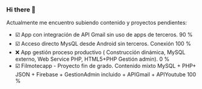 ### Hi there 👋


Actualmente me encuentro subiendo contenido y proyectos pendientes:

- ☑️ App con integración de API Gmail sin uso de apps de terceros. 90 %
- ☑️ Acceso directo MysQL desde Android sin terceros. Conexión 100 %
- :x: App gestión proceso productivo ( Construcción dinámica, MySQL externo, Web Service PHP, HTML5+PHP Gestión admin). 0 %
- ☑️ Filmotecapp - Proyecto fin de grado. Contenido mixto MySQL + PHP+ JSON + Firebase + GestionAdmin incluido + APIGmail + APIYoutube 100 %



